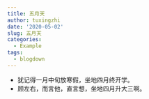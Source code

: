 ```yaml
---
title: 五月天
author: tuxingzhi
date: '2020-05-02'
slug: 五月天
categories:
  - Example
tags:
  - blogdown
---
```

- 犹记得一月中旬放寒假，坐地四月终开学。
- 顾左右，而言他，直言想，坐地四月升大三啊。
